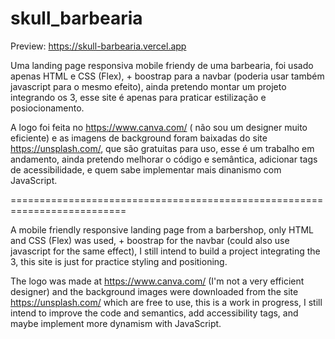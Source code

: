 # skull_barbearia
Preview: https://skull-barbearia.vercel.app

Uma landing page responsiva mobile friendy de uma barbearia, 
foi usado apenas HTML e CSS (Flex), + boostrap para a navbar (poderia usar também javascript para o mesmo efeito),
ainda pretendo montar um projeto integrando os 3, esse site é apenas para praticar estilização e posiocionamento.

A logo foi feita no https://www.canva.com/ ( não sou um designer muito eficiente) e as imagens de background foram baixadas do site 
https://unsplash.com/, que são gratuitas para uso, esse é um trabalho em andamento, ainda pretendo melhorar o código e semântica, adicionar
tags de acessibilidade, e quem sabe implementar mais dinanismo com JavaScript.



==========================================================================



A mobile friendly responsive landing page from a barbershop, only HTML and CSS (Flex) was used, + boostrap for the navbar (could also use javascript for the same effect), 
I still intend to build a project integrating the 3, this site is just for practice styling and positioning.

The logo was made at https://www.canva.com/ (I'm not a very efficient designer) and the background images were downloaded from the site
https://unsplash.com/ which are free to use, this is a work in progress, I still intend to improve the code and semantics, add
accessibility tags, and maybe implement more dynamism with JavaScript.
